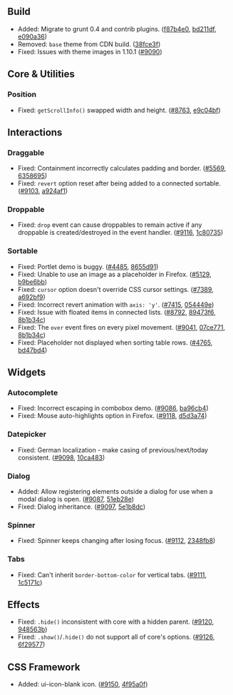 <script>{
	"title": "jQuery UI 1.10.2 Changelog"
}</script>

## Build

* Added: Migrate to grunt 0.4 and contrib plugins. ([f87b4e0](http://github.com/jquery/jquery-ui/commit/f87b4e0f4ac2342dff260c32aa8d08148e76f7a4), [bd211df](http://github.com/jquery/jquery-ui/commit/bd211df0d35d7f326c338ce3f3fc81e5d966d3d7), [e090a36](http://github.com/jquery/jquery-ui/commit/e090a3655550c9cd20067952809f44b052064f4e))
* Removed: `base` theme from CDN build. ([38fce3f](http://github.com/jquery/jquery-ui/commit/38fce3f30478bcfce8ea837d850f63b5560d605a))
* Fixed: Issues with theme images in 1.10.1 ([#9090](http://bugs.jqueryui.com/ticket/9090))

## Core &amp; Utilities

### Position

* Fixed: `getScrollInfo()` swapped width and height. ([#8763](http://bugs.jqueryui.com/ticket/8763), [e9c04bf](http://github.com/jquery/jquery-ui/commit/e9c04bfa430eb6b18e7fe1be2f8d162e01181a94))

## Interactions

### Draggable

* Fixed: Containment incorrectly calculates padding and border. ([#5569](http://bugs.jqueryui.com/ticket/5569), [6358695](http://github.com/jquery/jquery-ui/commit/6358695df18722d8c7e99437365db42cf4957626))
* Fixed: `revert` option reset after being added to a connected sortable. ([#9103](http://bugs.jqueryui.com/ticket/9103), [a924af1](http://github.com/jquery/jquery-ui/commit/a924af12b6743408903c642f84a00b0766cd17b7))

### Droppable

* Fixed: `drop` event can cause droppables to remain active if any droppable is created/destroyed in the event handler. ([#9116](http://bugs.jqueryui.com/ticket/9116), [1c80735](http://github.com/jquery/jquery-ui/commit/1c80735acb20a468300a53f85ef49b065d40af3e))

### Sortable

* Fixed: Portlet demo is buggy. ([#4485](http://bugs.jqueryui.com/ticket/4485), [8655d91](http://github.com/jquery/jquery-ui/commit/8655d91ac68538c37da4d94ecc287df8c90a96ae))
* Fixed: Unable to use an image as a placeholder in Firefox. ([#5129](http://bugs.jqueryui.com/ticket/5129), [b9be6bb](http://github.com/jquery/jquery-ui/commit/b9be6bb7ad107fd48b28e31df972b2037c47c2cb))
* Fixed: `cursor` option doesn't override CSS cursor settings. ([#7389](http://bugs.jqueryui.com/ticket/7389), [a692bf9](http://github.com/jquery/jquery-ui/commit/a692bf9b70305de5e9893e717fc71e1e74fb86ac))
* Fixed: Incorrect revert animation with `axis: 'y'`. ([#7415](http://bugs.jqueryui.com/ticket/7415), [054449e](http://github.com/jquery/jquery-ui/commit/054449e214449ec5578fe71bb67b9a670adac828))
* Fixed: Issue with floated items in connected lists. ([#8792](http://bugs.jqueryui.com/ticket/8792), [89473f6](http://github.com/jquery/jquery-ui/commit/89473f6557662d905a63faa3ae3520bf3715a7e8), [8b1b34c](http://github.com/jquery/jquery-ui/commit/8b1b34c5c3e8fae056f0880776156dc003b5e2c3))
* Fixed: The `over` event fires on every pixel movement. ([#9041](http://bugs.jqueryui.com/ticket/9041), [07ce771](http://github.com/jquery/jquery-ui/commit/07ce771a13504b851bb9f74c8ce8e960d207384a), [8b1b34c](http://github.com/jquery/jquery-ui/commit/8b1b34c5c3e8fae056f0880776156dc003b5e2c3))
* Fixed: Placeholder not displayed when sorting table rows. ([#4765](http://bugs.jqueryui.com/ticket/4765), [bd47bd4](http://github.com/jquery/jquery-ui/commit/bd47bd4ace3789d9eb302b0dce6f6e042d08a7f1))

## Widgets

### Autocomplete

* Fixed: Incorrect escaping in combobox demo. ([#9086](http://bugs.jqueryui.com/ticket/9086), [ba96cb4](http://github.com/jquery/jquery-ui/commit/ba96cb47725dc6639ae366bd381f089c1750c8f5))
* Fixed: Mouse auto-highlights option in Firefox. ([#9118](http://bugs.jqueryui.com/ticket/9118), [d5d3a74](http://github.com/jquery/jquery-ui/commit/d5d3a745b00dd476195cf25b35cc02f3bc31f814))

### Datepicker

* Fixed: German localization - make casing of previous/next/today consistent. ([#9098](http://bugs.jqueryui.com/ticket/9098), [10ca483](http://github.com/jquery/jquery-ui/commit/10ca48308fea6a9b30d2457fbf5a1b6e0ed5966c))

### Dialog

* Added: Allow registering elements outside a dialog for use when a modal dialog is open. ([#9087](http://bugs.jqueryui.com/ticket/9087), [51eb28e](http://github.com/jquery/jquery-ui/commit/51eb28e76e372fe0af12724edff0b5780b5e5ed0))
* Fixed: Dialog inheritance. ([#9097](http://bugs.jqueryui.com/ticket/9097), [5e1b8dc](http://github.com/jquery/jquery-ui/commit/5e1b8dc71a72d5753a95c49c844857b91fbdbade))

### Spinner

* Fixed: Spinner keeps changing after losing focus. ([#9112](http://bugs.jqueryui.com/ticket/9112), [2348fb8](http://github.com/jquery/jquery-ui/commit/2348fb8eb9ec1297a2588a23cf3447c5374bcb21))

### Tabs

* Fixed: Can't inherit `border-bottom-color` for vertical tabs. ([#9111](http://bugs.jqueryui.com/ticket/9111), [1c5171c](http://github.com/jquery/jquery-ui/commit/1c5171c2547130a76710dd20108b35774551e333))

## Effects

* Fixed: `.hide()` inconsistent with core with a hidden parent. ([#9120](http://bugs.jqueryui.com/ticket/9120), [948563b](http://github.com/jquery/jquery-ui/commit/948563b8b55802c6d4c513065f1b78bbdcff104c))
* Fixed: `.show()`/`.hide()` do not support all of core's options. ([#9126](http://bugs.jqueryui.com/ticket/9126), [6f29577](http://github.com/jquery/jquery-ui/commit/6f2957743659387f66c9b8953bba9fac5617a440))

## CSS Framework

* Added: ui-icon-blank icon. ([#9150](http://bugs.jqueryui.com/ticket/9150), [4f95a0f](http://github.com/jquery/jquery-ui/commit/4f95a0f396965e91982f1b5e67da814bb6640ce1))
